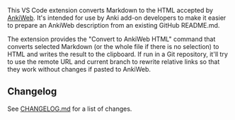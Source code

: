 This VS Code extension converts Markdown to the HTML accepted by [AnkiWeb](https://ankiweb.net/).
It's intended for use by Anki add-on developers to make it easier to prepare an AnkiWeb description from an existing GitHub README.md.

The extension provides the "Convert to AnkiWeb HTML" command that converts selected Markdown (or the whole file if there is no selection) to HTML and writes the result to the clipboard. If run in a Git repository, it'll try to use the remote URL and current branch to rewrite relative links so that they work without changes if pasted to AnkiWeb.

## Changelog

See [CHANGELOG.md](CHANGELOG.md) for a list of changes.
